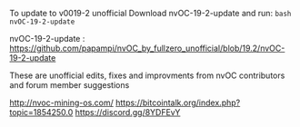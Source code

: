 
To update to v0019-2 unofficial Download nvOC-19-2-update and run:
```bash nvOC-19-2-update```

nvOC-19-2-update : https://github.com/papampi/nvOC_by_fullzero_unofficial/blob/19.2/nvOC-19-2-update

These are unofficial edits, fixes and improvments from nvOC contributors and forum member suggestions





http://nvoc-mining-os.com/
https://bitcointalk.org/index.php?topic=1854250.0
https://discord.gg/8YDFEvY
